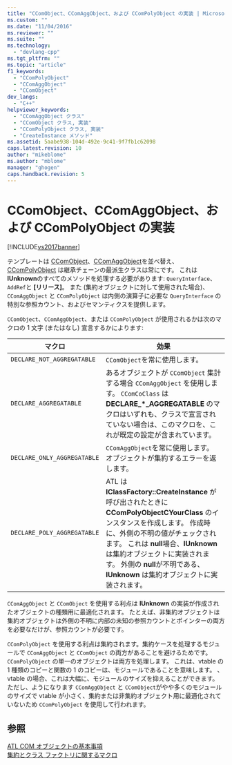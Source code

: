 ```yaml
---
title: "CComObject、CComAggObject、および CComPolyObject の実装 | Microsoft Docs"
ms.custom: ""
ms.date: "11/04/2016"
ms.reviewer: ""
ms.suite: ""
ms.technology: 
  - "devlang-cpp"
ms.tgt_pltfrm: ""
ms.topic: "article"
f1_keywords: 
  - "CComPolyObject"
  - "CComAggObject"
  - "CComObject"
dev_langs: 
  - "C++"
helpviewer_keywords: 
  - "CComAggObject クラス"
  - "CComObject クラス, 実装"
  - "CComPolyObject クラス, 実装"
  - "CreateInstance メソッド"
ms.assetid: 5aabe938-104d-492e-9c41-9f7fb1c62098
caps.latest.revision: 10
author: "mikeblome"
ms.author: "mblome"
manager: "ghogen"
caps.handback.revision: 5
---
```

# CComObject、CComAggObject、および CComPolyObject の実装
[!INCLUDE[vs2017banner](../assembler/inline/includes/vs2017banner.md)]

テンプレートは [CComObject](../atl/reference/ccomobject-class.md)、[CComAggObject](../atl/reference/ccomaggobject-class.md)を並べ替え、[CComPolyObject](../atl/reference/ccompolyobject-class.md) は継承チェーンの最派生クラスは常にです。  これは **IUnknown**のすべてのメソッドを処理する必要があります: `QueryInterface`、`AddRef`と **\[リリース\]**。  また \(集約オブジェクトに対して使用された場合\)、`CComAggObject` と `CComPolyObject` は内側の演算子に必要な `QueryInterface` の特別な参照カウント、およびセマンティクスを提供します。  
  
 `CComObject`、`CComAggObject`、または `CComPolyObject` が使用されるかは次のマクロの 1 文字 \(またはなし\) 宣言するかによります:  
  
|マクロ|効果|  
|---------|--------|  
|`DECLARE_NOT_AGGREGATABLE`|`CComObject`を常に使用します。|  
|`DECLARE_AGGREGATABLE`|あるオブジェクトが `CComObject` 集計する場合 `CComAggObject` を使用します。  `CComCoClass` は **DECLARE\_\*\_AGGREGATABLE** のマクロはいずれも、クラスで宣言されていない場合は、このマクロを、これが既定の設定が含まれています。|  
|`DECLARE_ONLY_AGGREGATABLE`|`CComAggObject`を常に使用します。  オブジェクトが集約するエラーを返します。|  
|`DECLARE_POLY_AGGREGATABLE`|ATL は **IClassFactory::CreateInstance** が呼び出されたときに **CComPolyObjectCYourClass** のインスタンスを作成します。  作成時に、外側の不明の値がチェックされます。  これは **null**場合、**IUnknown** は集約オブジェクトに実装されます。  外側の **null**が不明である、**IUnknown** は集約オブジェクトに実装されます。|  
  
 `CComAggObject` と `CComObject` を使用する利点は **IUnknown** の実装が作成されたオブジェクトの種類用に最適化されます。  たとえば、非集約オブジェクトは集約オブジェクトは外側の不明に内部の未知の参照カウントとポインターの両方を必要なだけが、参照カウントが必要です。  
  
 `CComPolyObject` を使用する利点は集約されます。集約ケースを処理するモジュールで `CComAggObject` と `CComObject` の両方があることを避けるためです。  `CComPolyObject` の単一のオブジェクトは両方を処理します。  これは、vtable の 1 種類のコピーと関数の 1 のコピーは、モジュールであることを意味します。  、vtable の場合、これは大幅に、モジュールのサイズを抑えることができます。  ただし、ようになります `CComAggObject` と `CComObject`がやや多くのモジュールのサイズで vtable が小さく、集約または非集約オブジェクト用に最適化されていないため `CComPolyObject` を使用して行われます。  
  
## 参照  
 [ATL COM オブジェクトの基本事項](../atl/fundamentals-of-atl-com-objects.md)   
 [集約とクラス ファクトリに関するマクロ](../atl/reference/aggregation-and-class-factory-macros.md)